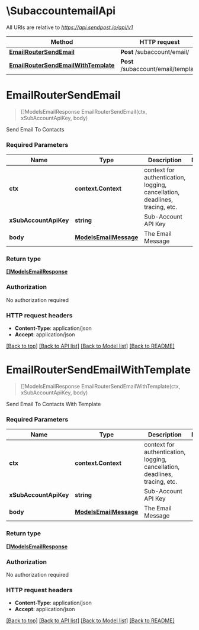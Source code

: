 # \SubaccountemailApi

All URIs are relative to *https://api.sendpost.io/api/v1*

Method | HTTP request | Description
------------- | ------------- | -------------
[**EmailRouterSendEmail**](SubaccountemailApi.md#EmailRouterSendEmail) | **Post** /subaccount/email/ | 
[**EmailRouterSendEmailWithTemplate**](SubaccountemailApi.md#EmailRouterSendEmailWithTemplate) | **Post** /subaccount/email/template | 


# **EmailRouterSendEmail**
> []ModelsEmailResponse EmailRouterSendEmail(ctx, xSubAccountApiKey, body)


Send Email To Contacts

### Required Parameters

Name | Type | Description  | Notes
------------- | ------------- | ------------- | -------------
 **ctx** | **context.Context** | context for authentication, logging, cancellation, deadlines, tracing, etc.
  **xSubAccountApiKey** | **string**| Sub-Account API Key | 
  **body** | [**ModelsEmailMessage**](ModelsEmailMessage.md)| The Email Message | 

### Return type

[**[]ModelsEmailResponse**](models.EmailResponse.md)

### Authorization

No authorization required

### HTTP request headers

 - **Content-Type**: application/json
 - **Accept**: application/json

[[Back to top]](#) [[Back to API list]](../README.md#documentation-for-api-endpoints) [[Back to Model list]](../README.md#documentation-for-models) [[Back to README]](../README.md)

# **EmailRouterSendEmailWithTemplate**
> []ModelsEmailResponse EmailRouterSendEmailWithTemplate(ctx, xSubAccountApiKey, body)


Send Email To Contacts With Template

### Required Parameters

Name | Type | Description  | Notes
------------- | ------------- | ------------- | -------------
 **ctx** | **context.Context** | context for authentication, logging, cancellation, deadlines, tracing, etc.
  **xSubAccountApiKey** | **string**| Sub-Account API Key | 
  **body** | [**ModelsEmailMessage**](ModelsEmailMessage.md)| The Email Message | 

### Return type

[**[]ModelsEmailResponse**](models.EmailResponse.md)

### Authorization

No authorization required

### HTTP request headers

 - **Content-Type**: application/json
 - **Accept**: application/json

[[Back to top]](#) [[Back to API list]](../README.md#documentation-for-api-endpoints) [[Back to Model list]](../README.md#documentation-for-models) [[Back to README]](../README.md)

